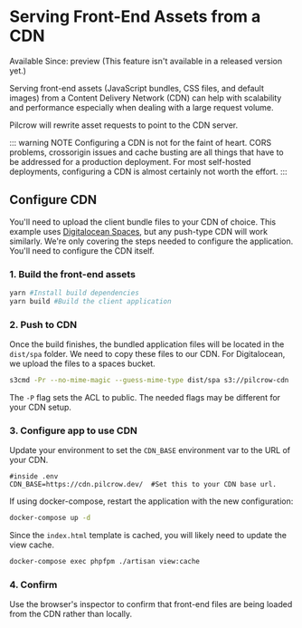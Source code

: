 # Serving Front-End Assets from a CDN

Available Since: preview (This feature isn't available in a released version yet.)

Serving front-end assets (JavaScript bundles, CSS files, and default images) from a Content Delivery Network (CDN) can help with scalability and performance especially when dealing with a large request volume.

Pilcrow will rewrite asset requests to point to the CDN server.

::: warning NOTE
Configuring a CDN is not for the faint of heart.  CORS problems, crossorigin issues and cache busting are all things that have to be addressed for a production deployment.  For most self-hosted deployments, configuring a CDN is almost certainly not worth the effort.
:::

## Configure CDN
You'll need to upload the client bundle files to your CDN of choice.  This example uses [Digitalocean Spaces](https://docs.digitalocean.com/products/spaces/how-to/enable-cdn/), but any push-type CDN will work similarly.  We're only covering the steps needed to configure the application.  You'll need to configure the CDN itself.

### 1. Build the front-end assets
```bash
yarn #Install build dependencies
yarn build #Build the client application
```

### 2. Push to CDN
Once the build finishes, the bundled application files will be located in the `dist/spa` folder.  We need to copy these files to our CDN.  For Digitalocean, we upload the files to a spaces bucket.


```bash
s3cmd -Pr --no-mime-magic --guess-mime-type dist/spa s3://pilcrow-cdn

```
The `-P` flag sets the ACL to public.  The needed flags may be different for your CDN setup.

### 3. Configure app to use CDN
Update your environment to set the `CDN_BASE` environment var to the URL of your CDN.

```env
#inside .env
CDN_BASE=https://cdn.pilcrow.dev/  #Set this to your CDN base url.
```
If using docker-compose, restart the application with the new configuration:

```bash
docker-compose up -d
```
Since the `index.html` template is cached, you will likely need to update the view cache.

```bash
docker-compose exec phpfpm ./artisan view:cache
```

### 4. Confirm
Use the browser's inspector to confirm that front-end files are being loaded from the CDN rather than locally.

<CaptionImage src="images/inspector.png" caption="Chrome inspector network tab"/>

